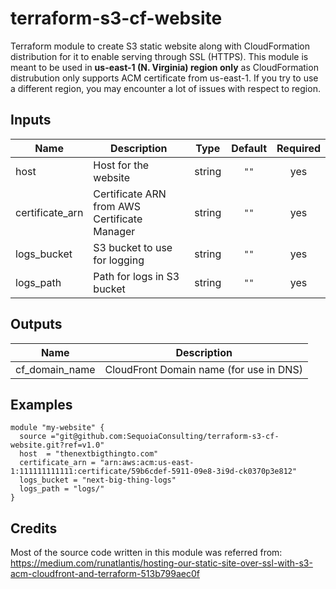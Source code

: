 # terraform-s3-cf-website
Terraform module to create S3 static website along with CloudFormation distribution for it to enable serving through SSL (HTTPS). This module is meant to be used in **us-east-1 (N. Virginia) region only** as CloudFormation distrubution only supports ACM certificate from us-east-1. If you try to use a different region, you may encounter a lot of issues with respect to region.

## Inputs

| Name | Description | Type | Default | Required |
|------|-------------|:----:|:-----:|:-----:|
| host |  Host for the website | string | `""` | yes |
| certificate\_arn | Certificate ARN from AWS Certificate Manager | string | `""` | yes |
| logs\_bucket | S3 bucket to use for logging | string | `""` | yes |
| logs\_path | Path for logs in S3 bucket | string | `""` | yes |

## Outputs

| Name | Description |
|------|-------------|
| cf\_domain\_name | CloudFront Domain name (for use in DNS) |

## Examples

```hcl
module "my-website" {
  source ="git@github.com:SequoiaConsulting/terraform-s3-cf-website.git?ref=v1.0"
  host  = "thenextbigthingto.com"
  certificate_arn = "arn:aws:acm:us-east-1:111111111111:certificate/59b6cdef-5911-09e8-3i9d-ck0370p3e812"
  logs_bucket = "next-big-thing-logs"
  logs_path = "logs/"
}
```
## Credits
Most of the source code written in this module was referred from:
https://medium.com/runatlantis/hosting-our-static-site-over-ssl-with-s3-acm-cloudfront-and-terraform-513b799aec0f
